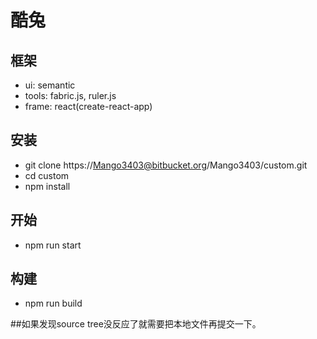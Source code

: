 ﻿# 酷兔

## 框架
* ui: semantic
* tools: fabric.js, ruler.js
* frame: react(create-react-app)

## 安装
* git clone https://Mango3403@bitbucket.org/Mango3403/custom.git
* cd custom
* npm install

## 开始
* npm run start

## 构建
* npm run build

##如果发现source tree没反应了就需要把本地文件再提交一下。